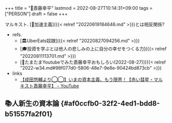 +++
title = "👨斎藤幸平"
lastmod = 2022-08-27T10:14:31+09:00
tags = ["PERSON"]
draft = false
+++

マルキスト. [📝加速主義]({{< relref "20220619184646.md" >}})とは相反関係?

-   refs.
    -   [🏛UberEats奴隷]({{< relref "20220827094256.md" >}})
    -   [🎓投資を学ぶとは他人の悲しみの上に自分の幸せをつくる力]({{< relref "20220811113701.md" >}})
    -   [💭たまたまYoutubeでみた斎藤幸平おもしろい(2022-08-27)]({{< relref "2022-w34.md#98f077d0-5806-48e7-9e8e-90424bd873cb" >}})
-   links
    -   [【成田悠輔より◯◯】いまの資本主義、もう限界！【赤い彗星・マルキスト斎藤幸平】 - YouTube](https://www.youtube.com/watch?v=-5UTs2VYoyE&t=872)


## 📚人新生の資本論 {#af0ccfb0-32f2-4ed1-bdd8-b51557fa2f01}

